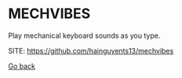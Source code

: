 # MECHVIBES
 
 Play mechanical keyboard sounds as you type.
 
 SITE: https://github.com/hainguyents13/mechvibes

 [Go back](https://portable-linux-apps.github.io/apps.html)
